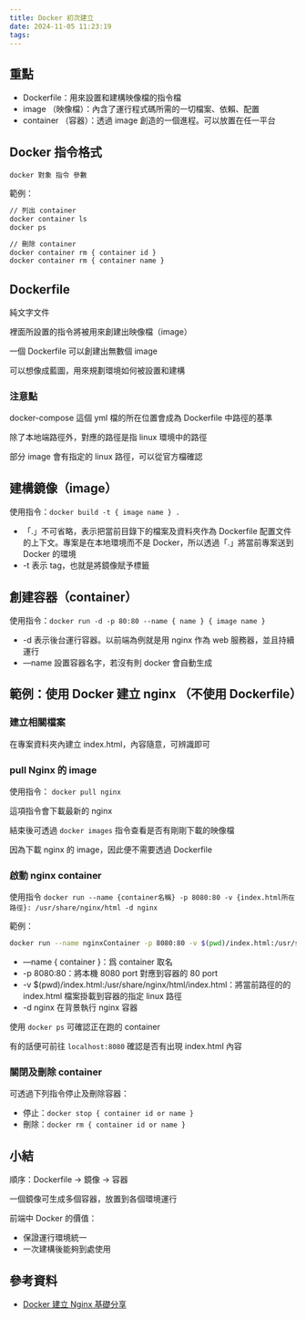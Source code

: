 ```yaml
---
title: Docker 初次建立
date: 2024-11-05 11:23:19
tags:
---
```


## 重點

- Dockerfile：用來設置和建構映像檔的指令檔
- image （映像檔）：內含了運行程式碼所需的一切檔案、依賴、配置
- container （容器）：透過 image 創造的一個進程。可以放置在任一平台

## Docker 指令格式

```
docker 對象 指令 參數
```

範例：
```bash
// 列出 container
docker container ls 
docker ps

// 刪除 container 
docker container rm { container id }
docker container rm { container name }
```

## Dockerfile

純文字文件

裡面所設置的指令將被用來創建出映像檔（image）

一個 Dockerfile 可以創建出無數個 image

可以想像成藍圖，用來規劃環境如何被設置和建構

### 注意點

docker-compose 這個 yml 檔的所在位置會成為 Dockerfile 中路徑的基準

除了本地端路徑外，對應的路徑是指 linux 環境中的路徑

部分 image 會有指定的 linux 路徑，可以從官方檔確認

## 建構鏡像（image）

使用指令：`docker build -t { image name } .`

- 「.」不可省略，表示把當前目錄下的檔案及資料夾作為 Dockerfile 配置文件的上下文。專案是在本地環境而不是 Docker，所以透過「.」將當前專案送到 Docker 的環境
- -t 表示 tag，也就是將鏡像賦予標籤

## 創建容器（container）

使用指令：`docker run -d -p 80:80 --name { name } { image name }`

- -d 表示後台運行容器。以前端為例就是用 nginx 作為 web 服務器，並且持續運行
- —name 設置容器名字，若沒有則 docker 會自動生成

## 範例：使用 Docker 建立 nginx （不使用 Dockerfile）

### 建立相關檔案

在專案資料夾內建立 index.html，內容隨意，可辨識即可

### pull Nginx 的 image

使用指令： `docker pull nginx`

這項指令會下載最新的 nginx 

結束後可透過 `docker images` 指令查看是否有剛剛下載的映像檔

因為下載 nginx 的 image，因此便不需要透過 Dockerfile

### 啟動 nginx container

使用指令 `docker run --name {container名稱} -p 8080:80 -v {index.html所在路徑}:
           /usr/share/nginx/html -d nginx`

範例：
```bash
docker run --name nginxContainer -p 8080:80 -v $(pwd)/index.html:/usr/share/nginx/html/index.html -d nginx
```

- —name { container }：爲 container 取名
- -p 8080:80：將本機 8080 port 對應到容器的 80 port
- -v $(pwd)/index.html:/usr/share/nginx/html/index.html：將當前路徑的的 index.html 檔案掛載到容器的指定 linux 路徑
- -d nginx 在背景執行 nginx 容器

使用 `docker ps` 可確認正在跑的 container

有的話便可前往 `localhost:8080` 確認是否有出現 index.html 內容

### 關閉及刪除 container

可透過下列指令停止及刪除容器：

- 停止：`docker stop { container id or name }` 
- 刪除：`docker rm { container id or name }`


## 小結

順序：Dockerfile -> 鏡像 -> 容器

一個鏡像可生成多個容器，放置到各個環境運行

前端中 Docker 的價值：
- 保證運行環境統一
- 一次建構後能夠到處使用

## 參考資料

- [Docker 建立 Nginx 基礎分享](https://medium.com/@xroms123/docker-%E5%BB%BA%E7%AB%8B-nginx-%E5%9F%BA%E7%A4%8E%E5%88%86%E4%BA%AB-68c0771457fb)